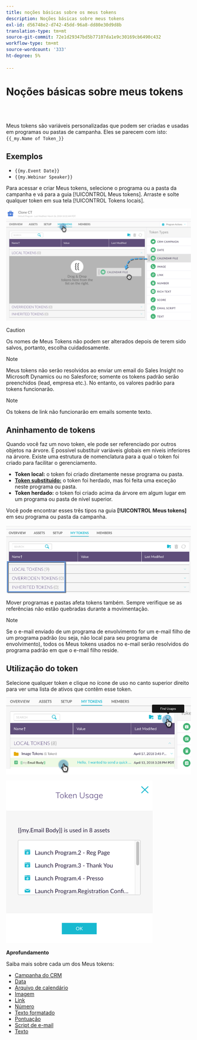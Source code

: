```yaml
---
title: noções básicas sobre os meus tokens
description: Noções básicas sobre meus tokens
exl-id: d56748e2-d742-45dd-96a8-dd80e30d9d8b
translation-type: tm+mt
source-git-commit: 72e1d29347bd5b77107da1e9c30169cb6490c432
workflow-type: tm+mt
source-wordcount: '333'
ht-degree: 5%

---
```


# Noções básicas sobre meus tokens

<br> 

Meus tokens são variáveis personalizadas que podem ser criadas e usadas em programas ou pastas de campanha. Eles se parecem com isto: `{{_my.Name of Token_}}`

## Exemplos

* `{{my.Event Date}}`
* `{{my.Webinar Speaker}}`

Para acessar e criar Meus tokens, selecione o programa ou a pasta da campanha e vá para a guia [!UICONTROL Meus tokens]. Arraste e solte qualquer token em sua tela [!UICONTROL Tokens locais].

![Imagem Um](/help/sky/assets/my-tokens/understanding-my-tokens/understanding-my-tokens-1.png)

>[!CAUTION]
>
>Os nomes de Meus Tokens não podem ser alterados depois de terem sido salvos, portanto, escolha cuidadosamente.

>[!NOTE]
>
>Meus tokens não serão resolvidos ao enviar um email do Sales Insight no Microsoft Dynamics ou no Salesforce; somente os tokens padrão serão preenchidos (lead, empresa etc.). No entanto, os valores padrão para tokens funcionarão.

>[!NOTE]
>
>Os tokens de link não funcionarão em emails somente texto.

## Aninhamento de tokens

Quando você faz um novo token, ele pode ser referenciado por outros objetos na árvore. É possível substituir variáveis globais em níveis inferiores na árvore. Existe uma estrutura de nomenclatura para a qual o token foi criado para facilitar o gerenciamento.

* **Token local:** o token foi criado diretamente nesse programa ou pasta.
* **[Token substituído:](/help/sky/override-an-inherited-my-token.md)** o token foi herdado, mas foi feita uma exceção neste programa ou pasta.
* **Token herdado:** o token foi criado acima da árvore em algum lugar em um programa ou pasta de nível superior.

Você pode encontrar esses três tipos na guia **[!UICONTROL Meus tokens]** em seu programa ou pasta da campanha.

![Imagem dois](/help/sky/assets/my-tokens/understanding-my-tokens/understanding-my-tokens-2.png)

Mover programas e pastas afeta tokens também. Sempre verifique se as referências não estão quebradas durante a movimentação.

>[!NOTE]
>
>Se o e-mail enviado de um programa de envolvimento for um e-mail filho de um programa padrão (ou seja, não local para seu programa de envolvimento), todos os Meus tokens usados no e-mail serão resolvidos do programa padrão em que o e-mail filho reside.

## Utilização do token

Selecione qualquer token e clique no ícone de uso no canto superior direito para ver uma lista de ativos que contêm esse token.

![Imagem Três](/help/sky/assets/my-tokens/understanding-my-tokens/understanding-my-tokens-3.png)

![Imagem quatro](/help/sky/assets/my-tokens/understanding-my-tokens/understanding-my-tokens-4.png)

**Aprofundamento**

Saiba mais sobre cada um dos Meus tokens:

* [Campanha do CRM](/help/sky/my-token-crm-campaign.md)
* [Data](/help/sky/my-token-date.md)
* [Arquivo de calendário](/help/sky/my-token-calendar-file.md)
* [Imagem](/help/sky/my-token-image.md)
* [Link](/help/sky/my-token-link.md)
* [Número](/help/sky/my-token-number.md)
* [Texto formatado](/help/sky/my-token-rich-text.md)
* [Pontuação](/help/sky/my-token-score.md)
* [Script de e-mail](/help/sky/my-token-email-script.md)
* [Texto](/help/sky/my-token-text.md)
